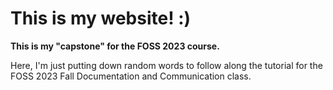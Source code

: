 # This is my website! :)

**This is my "capstone" for the FOSS 2023 course.**

Here, I'm just putting down random words to follow along the tutorial for the FOSS 2023 Fall Documentation and Communication class.
